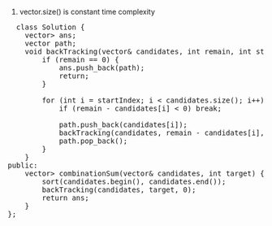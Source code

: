 1. vector.size() is constant time complexity

<pre>
  class Solution {
    vector<vector<int>> ans;
    vector<int> path;
    void backTracking(vector<int>& candidates, int remain, int startIndex) {
        if (remain == 0) {
            ans.push_back(path);
            return; 
        }

        for (int i = startIndex; i < candidates.size(); i++) {
            if (remain - candidates[i] < 0) break;
            
            path.push_back(candidates[i]);
            backTracking(candidates, remain - candidates[i], i);
            path.pop_back();
        }
    }
public:
    vector<vector<int>> combinationSum(vector<int>& candidates, int target) {
        sort(candidates.begin(), candidates.end());
        backTracking(candidates, target, 0);
        return ans;
    }
};
</pre>
